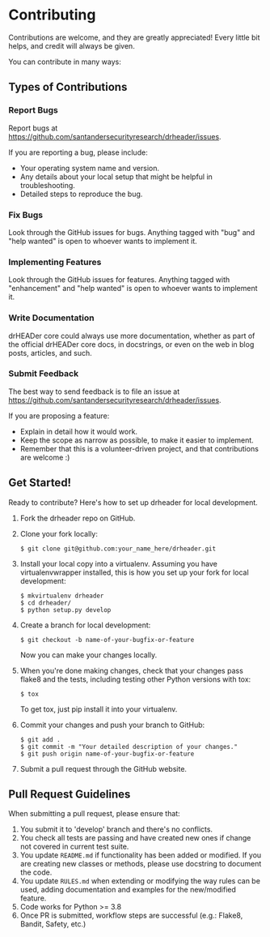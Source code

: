 # Contributing

Contributions are welcome, and they are greatly appreciated\! Every
little bit helps, and credit will always be given.

You can contribute in many ways:

## Types of Contributions

### Report Bugs

Report bugs at <https://github.com/santandersecurityresearch/drheader/issues>.

If you are reporting a bug, please include:

  - Your operating system name and version.
  - Any details about your local setup that might be helpful in
    troubleshooting.
  - Detailed steps to reproduce the bug.

### Fix Bugs

Look through the GitHub issues for bugs. Anything tagged with "bug" and
"help wanted" is open to whoever wants to implement it.

### Implementing Features

Look through the GitHub issues for features. Anything tagged with
"enhancement" and "help wanted" is open to whoever wants to implement
it.

### Write Documentation

drHEADer core could always use more documentation, whether as part of
the official drHEADer core docs, in docstrings, or even on the web in
blog posts, articles, and such.

### Submit Feedback

The best way to send feedback is to file an issue at
<https://github.com/santandersecurityresearch/drheader/issues>.

If you are proposing a feature:

  - Explain in detail how it would work.
  - Keep the scope as narrow as possible, to make it easier to
    implement.
  - Remember that this is a volunteer-driven project, and that
    contributions are welcome :)

## Get Started\!

Ready to contribute? Here's how to set up
<span class="title-ref">drheader</span> for local development.

1.  Fork the <span class="title-ref">drheader</span> repo on GitHub.

2.  Clone your fork locally:

        $ git clone git@github.com:your_name_here/drheader.git

3.  Install your local copy into a virtualenv. Assuming you have
    virtualenvwrapper installed, this is how you set up your fork for
    local development:

        $ mkvirtualenv drheader
        $ cd drheader/
        $ python setup.py develop

4.  Create a branch for local development:

        $ git checkout -b name-of-your-bugfix-or-feature

    Now you can make your changes locally.

5.  When you're done making changes, check that your changes pass flake8
    and the tests, including testing other Python versions with tox:

        $ tox

    To get tox, just pip install it into your virtualenv.

6.  Commit your changes and push your branch to GitHub:

        $ git add .
        $ git commit -m "Your detailed description of your changes."
        $ git push origin name-of-your-bugfix-or-feature

7.  Submit a pull request through the GitHub website.

## Pull Request Guidelines

When submitting a pull request, please ensure that:

1.  You submit it to 'develop' branch and there's no conflicts.
2.  You check all tests are passing and have created new ones if change not covered in current test suite.
3.  You update `README.md` if functionality has been added or modified. If you are creating new classes or methods, please use docstring to document the code.
4.  You update `RULES.md` when extending or modifying the way rules can be used, adding documentation and examples for the new/modified feature.
5.  Code works for Python >= 3.8
6.  Once PR is submitted, workflow steps are successful (e.g.: Flake8, Bandit, Safety, etc.)
